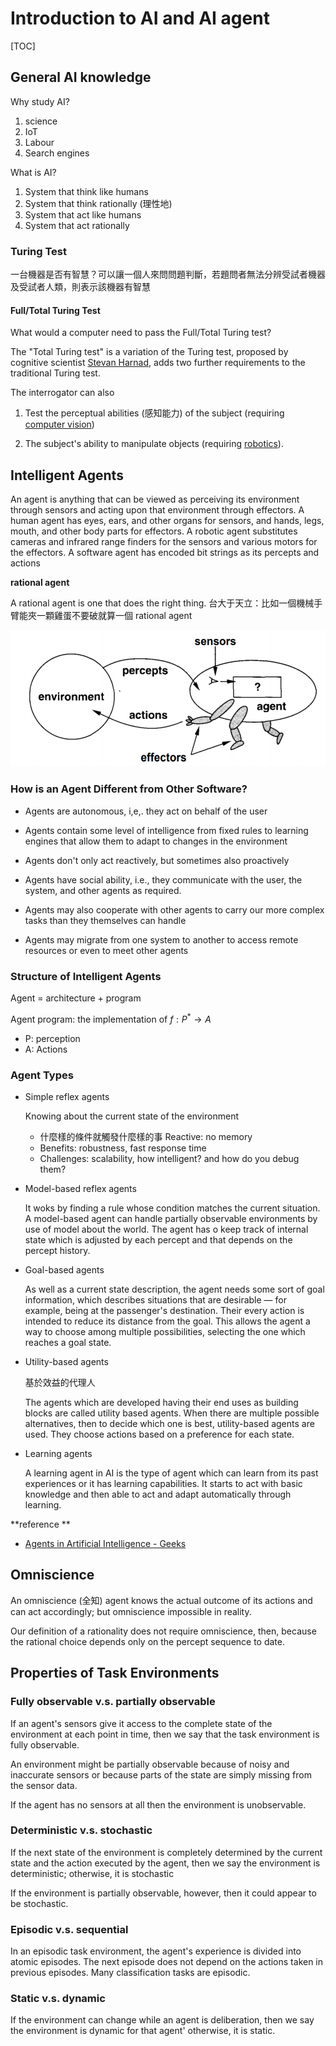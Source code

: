 # Introduction to AI and AI agent

[TOC]

## General AI knowledge

Why study AI?

1. science
2. IoT
3. Labour
4. Search engines

What is AI?

1. System that think like humans
2. System that think rationally (理性地)
3. System that act like humans
4. System that act rationally

### Turing Test

一台機器是否有智慧？可以讓一個人來問問題判斷，若題問者無法分辨受試者機器及受試者人類，則表示該機器有智慧

#### Full/Total Turing Test

What would a computer need to pass the Full/Total Turing test?

The "Total Turing test" is a variation of the Turing test, proposed by cognitive scientist [Stevan Harnad](https://en.wikipedia.org/wiki/Stevan_Harnad), adds two further requirements to the traditional Turing test. 

The interrogator can also 

1. Test the perceptual abilities (感知能力) of the subject 
   (requiring [computer vision](https://en.wikipedia.org/wiki/Computer_vision)) 

2. The subject's ability to manipulate objects
   (requiring [robotics](https://en.wikipedia.org/wiki/Robotics)).

## Intelligent Agents

An agent is anything that can be viewed as perceiving its environment through sensors and acting upon that environment through effectors. A human agent has eyes, ears, and other organs for sensors, and hands, legs, mouth, and other body parts for effectors. A robotic agent substitutes cameras and infrared range finders for the sensors and various motors for the effectors. A software agent has encoded bit strings as its percepts and actions

**rational agent**

A rational agent is one that does the right thing. 台大于天立：比如一個機械手臂能夾一顆雞蛋不要破就算一個 rational agent

![Agent](./src/agent.png)

### How is an Agent Different from Other Software?

+ Agents are autonomous, i,e,. they act on behalf of the user

+ Agents contain some level of intelligence from fixed rules to learning engines that allow them to adapt to changes in the environment

+ Agents don't only act reactively, but sometimes also proactively
+ Agents have social ability, i.e., they communicate with the user, the system, and other agents as required.
+ Agents may also cooperate with other agents to carry our more complex tasks than they themselves can handle
+ Agents may migrate from one system to another to access remote resources or even to meet other agents

### Structure of Intelligent Agents

Agent = architecture + program

Agent program: the implementation of $f: P^*→A$ 

+ P: perception
+ A: Actions

### Agent Types

+ Simple reflex agents

  Knowing about the current state of the environment

  + 什麼樣的條件就觸發什麼樣的事 Reactive: no memory
  + Benefits: robustness, fast response time
  + Challenges: scalability, how intelligent? and how do you debug them?

+ Model-based reflex agents

  It woks by finding a rule whose condition matches the current situation. A model-based agent can handle partially observable environments by use of model about the world. The agent has o keep track of internal state which is adjusted by each percept and that depends on the percept history.

+ Goal-based agents

  As well as a current state description, the agent needs some sort of goal information, which describes situations that are desirable — for example, being at the passenger's destination. Their every action is intended to reduce its distance from the goal. This allows the agent a way to choose among multiple possibilities, selecting the one which reaches a goal state.

+ Utility-based agents

  基於效益的代理人

  The agents which are developed having their end uses as building blocks are called utility based agents. When there are multiple possible alternatives, then to decide which one is best, utility-based agents are used. They choose actions based on a preference for each state. 

+ Learning agents

  A learning agent in AI is the type of agent which can learn from its past experiences or it has learning capabilities. It starts to act with basic knowledge and then able to act and adapt automatically through learning.

**reference **

+ [Agents in Artificial Intelligence - Geeks](https://www.geeksforgeeks.org/agents-artificial-intelligence/)

## Omniscience

An omniscience (全知) agent knows the actual outcome of its actions and can act accordingly; but omniscience impossible in reality. 

Our definition of a rationality does not require omniscience, then, because the rational choice depends only on the percept sequence to date.

## Properties of Task Environments

### Fully observable v.s. partially observable

If an agent's sensors give it access to the complete state of the environment at each point in time, then we say that the task environment is fully observable.

An environment might be partially observable because of noisy and inaccurate sensors or because parts of the state are simply missing from the sensor data.

If the agent has no sensors at all then the environment is unobservable.

### Deterministic v.s. stochastic

If the next state of the environment is completely determined by the current state and the action executed by the agent, then we say the environment is deterministic; otherwise, it is stochastic

If the environment is partially observable, however, then it could appear to be stochastic.

### Episodic v.s. sequential

In an episodic task environment, the agent's experience is divided into atomic episodes. The next episode does not depend on the actions taken in previous episodes. Many classification tasks are episodic.

### Static v.s. dynamic

If the environment can change while an agent is deliberation, then we say the environment is dynamic for that agent' otherwise, it is static.